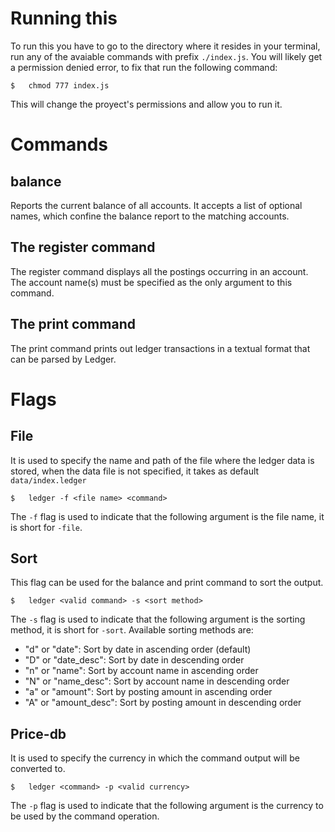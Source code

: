# Running this
To run this you have to go to the directory where it resides in your terminal, run any of the avaiable commands with prefix ``./index.js``. You will likely get a permission denied error, to fix that run the following command:
```
$   chmod 777 index.js
```
This will change the proyect's permissions and allow you to run it.
# Commands
## balance
Reports the current balance of all accounts. It accepts a list of optional names, which confine the balance report to the matching accounts.

## The register command
The register command displays all the postings occurring in an account. The account name(s) must be specified as the only argument to this command.

## The print command
The print command prints out ledger transactions in a textual format that can be parsed by Ledger.

# Flags
## File
It is used to specify the name and path of the file where the ledger data is stored,  when the data file is not specified, it takes as default ``data/index.ledger``
```
$   ledger -f <file name> <command>
```
The ``-f`` flag is used to indicate that the following argument is the file name, it is short for ``-file``. 
## Sort
This flag can be used for the balance and print command to sort the output.
```
$   ledger <valid command> -s <sort method>
```
The ``-s`` flag is used to indicate that the following argument is the sorting method, it is short for ``-sort``. Available sorting methods are:
* "d" or "date": Sort by date in ascending order (default)
* "D" or "date_desc": Sort by date in descending order
* "n" or "name": Sort by account name in ascending order
* "N" or "name_desc": Sort by account name in descending order
* "a" or "amount": Sort by posting amount in ascending order
* "A" or "amount_desc": Sort by posting amount in descending order
## Price-db
It is used to specify the currency in which the command output will be converted to.
```
$   ledger <command> -p <valid currency>
```
The ``-p`` flag is used to indicate that the following argument is the currency to be used by the command operation.
